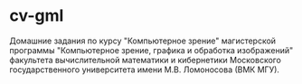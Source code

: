 # cv-gml
Домашние задания по курсу "Компьютерное зрение" магистерской программы "Компьютерное зрение, графика и обработка изображений" факультета вычислительной математики и кибернетики Московского государственного университета имени М.В. Ломоносова (ВМК МГУ).
